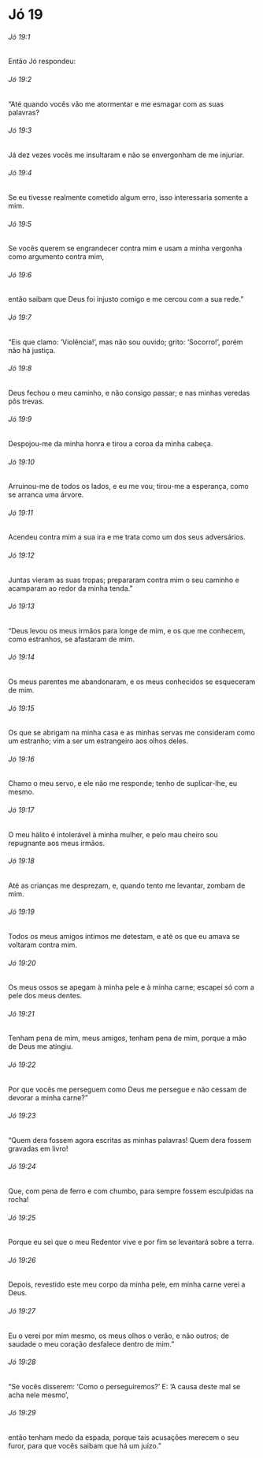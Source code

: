 # Jó 19

###### Jó 19:1

Então Jó respondeu:

###### Jó 19:2

“Até quando vocês vão me atormentar e me esmagar com as suas palavras?

###### Jó 19:3

Já dez vezes vocês me insultaram e não se envergonham de me injuriar.

###### Jó 19:4

Se eu tivesse realmente cometido algum erro, isso interessaria somente a mim.

###### Jó 19:5

Se vocês querem se engrandecer contra mim e usam a minha vergonha como argumento contra mim,

###### Jó 19:6

então saibam que Deus foi injusto comigo e me cercou com a sua rede.”

###### Jó 19:7

“Eis que clamo: ‘Violência!’, mas não sou ouvido; grito: ‘Socorro!’, porém não há justiça.

###### Jó 19:8

Deus fechou o meu caminho, e não consigo passar; e nas minhas veredas pôs trevas.

###### Jó 19:9

Despojou-me da minha honra e tirou a coroa da minha cabeça.

###### Jó 19:10

Arruinou-me de todos os lados, e eu me vou; tirou-me a esperança, como se arranca uma árvore.

###### Jó 19:11

Acendeu contra mim a sua ira e me trata como um dos seus adversários.

###### Jó 19:12

Juntas vieram as suas tropas; prepararam contra mim o seu caminho e acamparam ao redor da minha tenda.”

###### Jó 19:13

“Deus levou os meus irmãos para longe de mim, e os que me conhecem, como estranhos, se afastaram de mim.

###### Jó 19:14

Os meus parentes me abandonaram, e os meus conhecidos se esqueceram de mim.

###### Jó 19:15

Os que se abrigam na minha casa e as minhas servas me consideram como um estranho; vim a ser um estrangeiro aos olhos deles.

###### Jó 19:16

Chamo o meu servo, e ele não me responde; tenho de suplicar-lhe, eu mesmo.

###### Jó 19:17

O meu hálito é intolerável à minha mulher, e pelo mau cheiro sou repugnante aos meus irmãos.

###### Jó 19:18

Até as crianças me desprezam, e, quando tento me levantar, zombam de mim.

###### Jó 19:19

Todos os meus amigos íntimos me detestam, e até os que eu amava se voltaram contra mim.

###### Jó 19:20

Os meus ossos se apegam à minha pele e à minha carne; escapei só com a pele dos meus dentes.

###### Jó 19:21

Tenham pena de mim, meus amigos, tenham pena de mim, porque a mão de Deus me atingiu.

###### Jó 19:22

Por que vocês me perseguem como Deus me persegue e não cessam de devorar a minha carne?”

###### Jó 19:23

“Quem dera fossem agora escritas as minhas palavras! Quem dera fossem gravadas em livro!

###### Jó 19:24

Que, com pena de ferro e com chumbo, para sempre fossem esculpidas na rocha!

###### Jó 19:25

Porque eu sei que o meu Redentor vive e por fim se levantará sobre a terra.

###### Jó 19:26

Depois, revestido este meu corpo da minha pele, em minha carne verei a Deus.

###### Jó 19:27

Eu o verei por mim mesmo, os meus olhos o verão, e não outros; de saudade o meu coração desfalece dentro de mim.”

###### Jó 19:28

“Se vocês disserem: ‘Como o perseguiremos?’ E: ‘A causa deste mal se acha nele mesmo’,

###### Jó 19:29

então tenham medo da espada, porque tais acusações merecem o seu furor, para que vocês saibam que há um juízo.”

